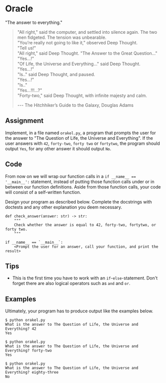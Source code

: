 # Oracle

"The answer to everything."

> "All right," said the computer, and settled into silence again. The two men fidgeted. The tension was unbearable.  
> "You’re really not going to like it," observed Deep Thought.  
> "Tell us!"  
> "All right," said Deep Thought. "The Answer to the Great Question…"  
> "Yes...!"  
> "Of Life, the Universe and Everything…" said Deep Thought.  
> "Yes...!"  
> "Is.." said Deep Thought, and paused.  
> "Yes...!"  
> "Is.."  
> "Yes...!!!...?"  
> "Forty-two," said Deep Thought, with infinite majesty and calm.
>
> --- The Hitchhiker’s Guide to the Galaxy, Douglas Adams

## Assignment

Implement, in a file named `orakel.py`, a program that prompts the user for the answer to "The Question of Life, the Universe and Everything". If the user answers with `42`, `forty-two`, `forty two` or `fortytwo`, the program should output `Yes`, for any other answer it should output `No`.

## Code

From now on we will wrap our function calls in a `if __name__ == '__main__':` statement, instead of putting those function calls under or in between our function definitions.
Aside from those function calls, your code will consist of a self-written function.

Design your program as described below. Complete the docstrings with doctests and any other explanation you deem necessary.

    def check_answer(answer: str) -> str:
        """
        Check whether the answer is equal to 42, forty-two, fortytwo, or forty two.
        """

    if __name__ == `__main__`:
        <Prompt the user for an answer, call your function, and print the result>

## Tips

* This is the first time you have to work with an `if`-`else`-statement. Don't forget there are also logical operators such as `and` and `or`. 

## Examples

Ultimately, your program has to produce output like the examples below.

    $ python orakel.py
    What is the answer to The Question of Life, the Universe and Everything? 42
    Yes

    $ python orakel.py
    What is the answer to The Question of Life, the Universe and Everything? forty-two
    Yes

    $ python orakel.py
    What is the answer to The Question of Life, the Universe and Everything? eighty-three
    No
